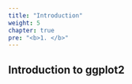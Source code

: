 ```yaml
---
title: "Introduction"
weight: 5
chapter: true
pre: "<b>1. </b>"
---
```


## Introduction to ggplot2

